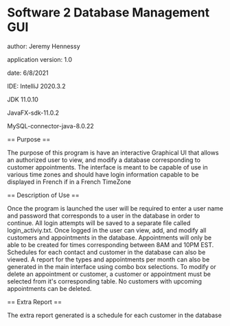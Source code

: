# Software 2 Database Management GUI
author: Jeremy Hennessy

application version: 1.0

date: 6/8/2021

IDE: IntelliJ 2020.3.2

JDK 11.0.10

JavaFX-sdk-11.0.2

MySQL-connector-java-8.0.22


== Purpose ==

The purpose of this program is have an interactive Graphical UI that allows an authorized user to view, and modify
a database corresponding to customer appointments.  The interface is meant to be capable of use in various time zones
and should have login information capable to be displayed in French if in a French TimeZone

== Description of Use ==

Once the program is launched the user will be required to enter a user name and password that corresponds to a user in
the database in order to continue.  All login attempts will be saved to a separate file called login_activiy.txt.  Once
logged in the user can view, add, and modify all customers and appointments in the database.  Appointments will only
be able to be created for times corresponding between 8AM and 10PM EST.  Schedules for each contact and customer in
the database can also be viewed.  A report for the types and appointments per month can also be generated in the main
interface using combo box selections.  To modify or delete an appointment or customer, a customer or appointment must
be selected from it's corresponding table.  No customers with upcoming appointments can be deleted.

== Extra Report ==

The extra report generated is a schedule for each customer in the database
